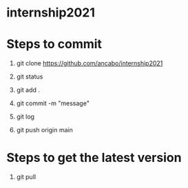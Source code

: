 # internship2021
# Steps to commit

1. git clone https://github.com/ancabo/internship2021

2. git status

3. git add .

4. git commit -m "message"

5. git log

6. git push origin main



# Steps to get the latest version

1. git pull
